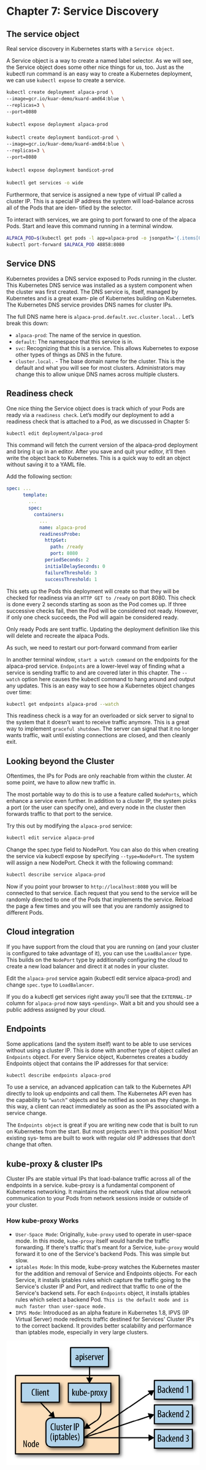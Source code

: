 # Chapter 7: Service Discovery

## The service object

Real service discovery in Kubernetes starts with a `Service object`.

A Service object is a way to create a named label selector. As we will see, the Service object does some other nice things for us, too. Just as the kubectl run command is an easy way to create a Kubernetes deployment, we can use `kubectl expose` to create a service.

```sh
kubectl create deployment alpaca-prod \
--image=gcr.io/kuar-demo/kuard-amd64:blue \
--replicas=3 \
--port=8080

kubectl expose deployment alpaca-prod

kubectl create deployment bandicot-prod \
--image=gcr.io/kuar-demo/kuard-amd64:blue \
--replicas=3 \
--port=8080

kubectl expose deployment bandicot-prod

kubectl get services -o wide
```

Furthermore, that service is assigned a new type of virtual IP called a cluster IP. This is a special IP address the system will load-balance across all of the Pods that are iden‐ tified by the selector.

To interact with services, we are going to port forward to one of the alpaca Pods. Start and leave this command running in a terminal window.

```sh
ALPACA_POD=$(kubectl get pods -l app=alpaca-prod -o jsonpath='{.items[0].metadata.name}')
kubectl port-forward $ALPACA_POD 48858:8080
```

## Service DNS

Kubernetes provides a DNS service exposed to Pods running in the cluster. This Kubernetes DNS service was installed as a system component when the cluster was first created. The DNS service is, itself, managed by Kubernetes and is a great exam‐ ple of Kubernetes building on Kubernetes. The Kubernetes DNS service provides DNS names for cluster IPs.

The full DNS name here is `alpaca-prod.default.svc.cluster.local..` Let’s break this down:

- `alpaca-prod`: The name of the service in question.
- `default`: The namespace that this service is in.
- `svc`: Recognizing that this is a service. This allows Kubernetes to expose other types of things as DNS in the future.
- `cluster.local.` - The base domain name for the cluster. This is the default and what you will see for most clusters. Administrators may change this to allow unique DNS names across multiple clusters.

## Readiness check

One nice thing the Service object does is track which of your Pods are ready via a `readiness check`. Let’s modify our deployment to add a readiness check that is attached to a Pod, as we discussed in Chapter 5:

```sh
kubectl edit deployment/alpaca-prod
```

This command will fetch the current version of the alpaca-prod deployment and bring it up in an editor. After you save and quit your editor, it’ll then write the object back to Kubernetes. This is a quick way to edit an object without saving it to a YAML file.

Add the following section:

```yaml
spec: ...
      template:
        ...
        spec:
          containers:
            ...
            name: alpaca-prod 
            readinessProbe:
              httpGet:
                path: /ready
                port: 8080
              periodSeconds: 2
              initialDelaySeconds: 0
              failureThreshold: 3
              successThreshold: 1
```

This sets up the Pods this deployment will create so that they will be checked for readiness via an `HTTP GET to /ready` on port 8080. This check is done every 2 seconds starting as soon as the Pod comes up. If three successive checks fail, then the Pod will be considered not ready. However, if only one check succeeds, the Pod will again be considered ready.

Only ready Pods are sent traffic.
Updating the deployment definition like this will delete and recreate the alpaca Pods.

As such, we need to restart our port-forward command from earlier

In another terminal window, `start a watch command` on the endpoints for the alpaca-prod service. `Endpoints` are a lower-level way of finding what a service is sending traffic to and are covered later in this chapter. The `--watch` option here causes the kubectl command to hang around and output any updates. This is an easy way to see how a Kubernetes object changes over time:

```sh
kubectl get endpoints alpaca-prod --watch
```

This readiness check is a way for an overloaded or sick server to signal to the system that it doesn’t want to receive traffic anymore. This is a great way to implement `graceful shutdown`. The server can signal that it no longer wants traffic, wait until existing connections are closed, and then cleanly exit.

## Looking beyond the Cluster

Oftentimes, the IPs for Pods are only reachable from within the cluster. At some point, we have to allow new traffic in.

The most portable way to do this is to use a feature called `NodePorts`, which enhance a service even further. In addition to a cluster IP, the system picks a port (or the user can specify one), and every node in the cluster then forwards traffic to that port to the service.

Try this out by modifying the `alpaca-prod` service:

```sh
kubectl edit service alpaca-prod
```

Change the spec.type field to NodePort. You can also do this when creating the service via kubectl expose by specifying `--type=NodePort`. The system will assign a new NodePort. Check it with the following command:

```sh
kubectl describe service alpaca-prod
```

Now if you point your browser to `http://localhost:8080` you will be connected to that service. Each request that you send to the service will be randomly directed to one of the Pods that implements the service. Reload the page a few times and you will see that you are randomly assigned to different Pods.

## Cloud integration

If you have support from the cloud that you are running on (and your cluster is configured to take advantage of it), you can use the `LoadBalancer` type. This builds on the `NodePort` type by additionally configuring the cloud to create a new load balancer and direct it at nodes in your cluster.

Edit the `alpaca-prod` service again (kubectl edit service alpaca-prod) and change `spec.type` to `LoadBalancer`.

If you do a kubectl get services right away you’ll see that the `EXTERNAL-IP` column for `alpaca-prod` now says `<pending>`. Wait a bit and you should see a public address assigned by your cloud.

## Endpoints

Some applications (and the system itself) want to be able to use services without using a cluster IP. This is done with another type of object called an `Endpoints` object. For every Service object, Kubernetes creates a buddy Endpoints object that contains the IP addresses for that service:

```sh
kubectl describe endpoints alpaca-prod
```

To use a service, an advanced application can talk to the Kubernetes API directly to look up endpoints and call them. The Kubernetes API even has the capability to `“watch”` objects and be notified as soon as they change. In this way, a client can react immediately as soon as the IPs associated with a service change.

The `Endpoints object` is great if you are writing new code that is built to run on Kubernetes from the start. But most projects aren’t in this position! Most existing sys‐ tems are built to work with regular old IP addresses that don’t change that often.

## kube-proxy & cluster IPs

Cluster IPs are stable virtual IPs that load-balance traffic across all of the endpoints in a service. kube-proxy is a fundamental component of Kubernetes networking. It maintains the network rules that allow network communication to your Pods from network sessions inside or outside of your cluster.

### How kube-proxy Works

- `User-Space Mode`: Originally, `kube-proxy` used to operate in user-space mode. In this mode, `kube-proxy` itself would handle the traffic forwarding. If there's traffic that's meant for a Service, `kube-proxy` would forward it to one of the Service's backend Pods. This was simple but slow.
- `iptables Mode`: In this mode, kube-proxy watches the Kubernetes master for the addition and removal of Service and Endpoints objects. For each Service, it installs iptables rules which capture the traffic going to the Service's cluster IP and Port, and redirect that traffic to one of the Service's backend sets. For each `Endpoints` object, it installs iptables rules which select a backend Pod. `This is the default mode and is much faster than user-space mode.`
- `IPVS Mode`: Introduced as an alpha feature in Kubernetes 1.8, IPVS (IP Virtual Server) mode redirects traffic destined for Services' Cluster IPs to the correct backend. It provides better scalability and performance than iptables mode, especially in very large clusters.

![Kube proxy](/ch7_service-discovery/.pics/kube-proxy.png)
